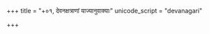 +++
title = "+०१, देवनक्षत्राणां याज्यानुवाक्याः"
unicode_script = "devanagari"

+++

<div class="js_include" url="/vedAH_yajuH/taittirIyam/brAhmaNam/bhaTTa-bhAskara-bhAShyam/3/1/1/01_agnirnapH_pAtu"  newLevelForH1="2" includeTitle="false"> </div>
<div class="js_include" url="/vedAH_yajuH/taittirIyam/brAhmaNam/bhaTTa-bhAskara-bhAShyam/3/1/1/02_yasya_bhAnti"  newLevelForH1="2" includeTitle="false"> </div>
<div class="js_include" url="/vedAH_yajuH/taittirIyam/brAhmaNam/bhaTTa-bhAskara-bhAShyam/3/1/1/03_prajApate_rohiNI"  newLevelForH1="2" includeTitle="false"> </div>
<div class="js_include" url="/vedAH_yajuH/taittirIyam/brAhmaNam/bhaTTa-bhAskara-bhAShyam/3/1/1/04_rohiNI"  newLevelForH1="2" includeTitle="false"> </div>
<div class="js_include" url="/vedAH_yajuH/taittirIyam/brAhmaNam/bhaTTa-bhAskara-bhAShyam/3/1/1/05_somo_rAjA"  newLevelForH1="2" includeTitle="false"> </div>
<div class="js_include" url="/vedAH_yajuH/taittirIyam/brAhmaNam/bhaTTa-bhAskara-bhAShyam/3/1/1/06_yatte"  newLevelForH1="2" includeTitle="false"> </div>
<div class="js_include" url="/vedAH_yajuH/taittirIyam/brAhmaNam/bhaTTa-bhAskara-bhAShyam/3/1/1/07_ArdrayA_rudrapH"  newLevelForH1="2" includeTitle="false"> </div>
<div class="js_include" url="/vedAH_yajuH/taittirIyam/brAhmaNam/bhaTTa-bhAskara-bhAShyam/3/1/1/08_hetI_rudrasya"  newLevelForH1="2" includeTitle="false"> </div>
<div class="js_include" url="/vedAH_yajuH/taittirIyam/brAhmaNam/bhaTTa-bhAskara-bhAShyam/3/1/1/09_punarno"  newLevelForH1="2" includeTitle="false"> </div>
<div class="js_include" url="/vedAH_yajuH/taittirIyam/brAhmaNam/bhaTTa-bhAskara-bhAShyam/3/1/1/10_evA_na"  newLevelForH1="2" includeTitle="false"> </div>
<div class="js_include" url="/vedAH_yajuH/taittirIyam/brAhmaNam/bhaTTa-bhAskara-bhAShyam/3/1/1/11_bRhaspatipH_prathamanjAyamAnaH"  newLevelForH1="2" includeTitle="false"> </div>
<div class="js_include" url="/vedAH_yajuH/taittirIyam/brAhmaNam/bhaTTa-bhAskara-bhAShyam/3/1/1/12_tiShyapH_purastAduta"  newLevelForH1="2" includeTitle="false"> </div>
<div class="js_include" url="/vedAH_yajuH/taittirIyam/brAhmaNam/bhaTTa-bhAskara-bhAShyam/3/1/1/13_idaM_sarpebhyo"  newLevelForH1="2" includeTitle="false"> </div>
<div class="js_include" url="/vedAH_yajuH/taittirIyam/brAhmaNam/bhaTTa-bhAskara-bhAShyam/3/1/1/14_ye_rochane"  newLevelForH1="2" includeTitle="false"> </div>
<div class="js_include" url="/vedAH_yajuH/taittirIyam/brAhmaNam/bhaTTa-bhAskara-bhAShyam/3/1/1/15_upahUtApH_pitaro"  newLevelForH1="2" includeTitle="false"> </div>
<div class="js_include" url="/vedAH_yajuH/taittirIyam/brAhmaNam/bhaTTa-bhAskara-bhAShyam/3/1/1/16_ye_agnidagdhA"  newLevelForH1="2" includeTitle="false"> </div>
<div class="js_include" url="/vedAH_yajuH/taittirIyam/brAhmaNam/bhaTTa-bhAskara-bhAShyam/3/1/1/17_gavAmpatipH_phalgunInAmasi"  newLevelForH1="2" includeTitle="false"> </div>
<div class="js_include" url="/vedAH_yajuH/taittirIyam/brAhmaNam/bhaTTa-bhAskara-bhAShyam/3/1/1/18_yenemA_vishvA"  newLevelForH1="2" includeTitle="false"> </div>
<div class="js_include" url="/vedAH_yajuH/taittirIyam/brAhmaNam/bhaTTa-bhAskara-bhAShyam/3/1/1/19_shreShTho_devAnAmbhagavo"  newLevelForH1="2" includeTitle="false"> </div>
<div class="js_include" url="/vedAH_yajuH/taittirIyam/brAhmaNam/bhaTTa-bhAskara-bhAShyam/3/1/1/20_bhago_ha"  newLevelForH1="2" includeTitle="false"> </div>
<div class="js_include" url="/vedAH_yajuH/taittirIyam/brAhmaNam/bhaTTa-bhAskara-bhAShyam/3/1/1/21_AyAtu_devassavitopayAtu"  newLevelForH1="2" includeTitle="false"> </div>
<div class="js_include" url="/vedAH_yajuH/taittirIyam/brAhmaNam/bhaTTa-bhAskara-bhAShyam/3/1/1/22_hastapH"  newLevelForH1="2" includeTitle="false"> </div>
<div class="js_include" url="/vedAH_yajuH/taittirIyam/brAhmaNam/bhaTTa-bhAskara-bhAShyam/3/1/1/23_tvaShTA_nakhShatramabhyeti"  newLevelForH1="2" includeTitle="false"> </div>
<div class="js_include" url="/vedAH_yajuH/taittirIyam/brAhmaNam/bhaTTa-bhAskara-bhAShyam/3/1/1/24_tannastvaShTA_tadu"  newLevelForH1="2" includeTitle="false"> </div>
<div class="js_include" url="/vedAH_yajuH/taittirIyam/brAhmaNam/bhaTTa-bhAskara-bhAShyam/3/1/1/25_vAyurnakhShattramabhyeti"  newLevelForH1="2" includeTitle="false"> </div>
<div class="js_include" url="/vedAH_yajuH/taittirIyam/brAhmaNam/bhaTTa-bhAskara-bhAShyam/3/1/1/26_tanno_vAyustadu"  newLevelForH1="2" includeTitle="false"> </div>
<div class="js_include" url="/vedAH_yajuH/taittirIyam/brAhmaNam/bhaTTa-bhAskara-bhAShyam/3/1/1/27_dUramasmachChatravo_yantu"  newLevelForH1="2" includeTitle="false"> </div>
<div class="js_include" url="/vedAH_yajuH/taittirIyam/brAhmaNam/bhaTTa-bhAskara-bhAShyam/3/1/1/28_nakhShatrANAmadhipatnI"  newLevelForH1="2" includeTitle="false"> </div>
<div class="js_include" url="/vedAH_yajuH/taittirIyam/brAhmaNam/bhaTTa-bhAskara-bhAShyam/3/1/1/29_pUrNA_pashchAduta"  newLevelForH1="2" includeTitle="false"> </div>
<div class="js_include" url="/vedAH_yajuH/taittirIyam/brAhmaNam/bhaTTa-bhAskara-bhAShyam/3/1/1/30_pRthvI_suvarchA"  newLevelForH1="2" includeTitle="false"> </div>